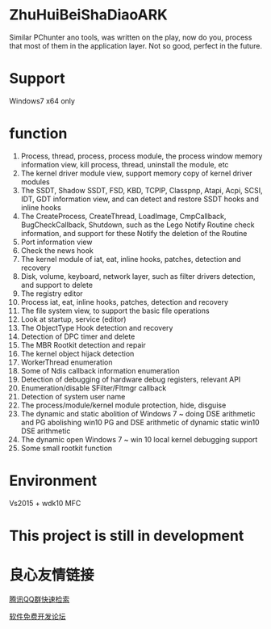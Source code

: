 # ZhuHuiBeiShaDiaoARK
  Similar PChunter ano tools, was written on the play, now do you, process that most of them in the application layer. Not so good, perfect in the future.
# Support
  Windows7 x64 only
# function
1. Process, thread, process, process module, the process window memory information view, kill process, thread, uninstall the module, etc
2. The kernel driver module view, support memory copy of kernel driver modules
3. The SSDT, Shadow SSDT, FSD, KBD, TCPIP, Classpnp, Atapi, Acpi, SCSI, IDT, GDT information view, and can detect and restore SSDT hooks and inline hooks
4. The CreateProcess, CreateThread, LoadImage, CmpCallback, BugCheckCallback, Shutdown, such as the Lego Notify Routine check information, and support for these Notify the deletion of the Routine
5. Port information view
6. Check the news hook
7. The kernel module of iat, eat, inline hooks, patches, detection and recovery
8. Disk, volume, keyboard, network layer, such as filter drivers detection, and support to delete
9. The registry editor
10. Process iat, eat, inline hooks, patches, detection and recovery
11. The file system view, to support the basic file operations
12. Look at startup, service (editor)
13. The ObjectType Hook detection and recovery
14. Detection of DPC timer and delete
15. The MBR Rootkit detection and repair
16. The kernel object hijack detection
17. WorkerThread enumeration
18. Some of Ndis callback information enumeration
19. Detection of debugging of hardware debug registers, relevant API
20. Enumeration/disable SFilter/Fltmgr callback
21. Detection of system user name
22. The process/module/kernel module protection, hide, disguise
23. The dynamic and static abolition of Windows 7 ~ doing DSE arithmetic and PG abolishing win10 PG and DSE arithmetic of dynamic static win10 DSE arithmetic
24. The dynamic open Windows 7 ~ win 10 local kernel debugging support
25. Some small rootkit function

# Environment
  Vs2015 + wdk10  MFC
# This project is still in development


 # 良心友情链接

[腾讯QQ群快速检索](http://u.720life.cn/s/8cf73f7c)

[软件免费开发论坛](http://u.720life.cn/s/bbb01dc0)